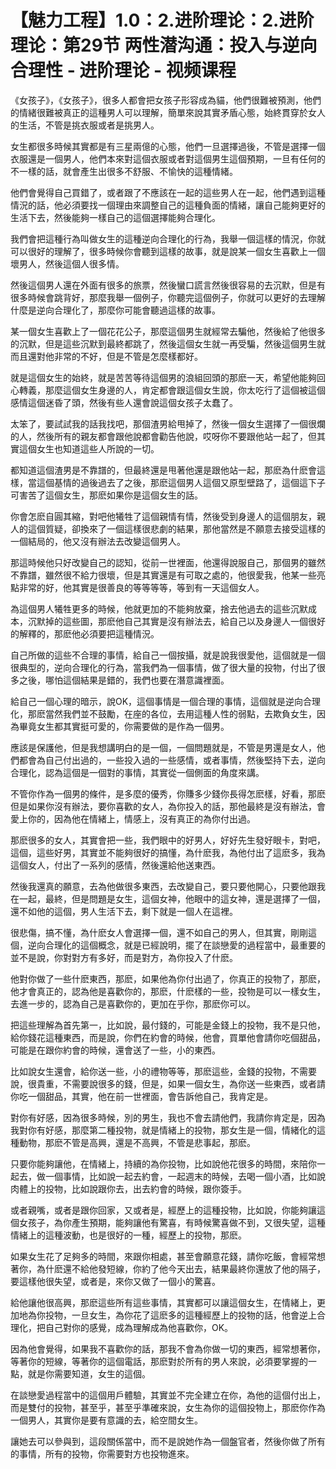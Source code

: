 # 【魅力工程】1.0：2.进阶理论：2.进阶理论：第29节 两性潜沟通：投入与逆向合理性 - 进阶理论 - 视频课程

《女孩子》，《女孩子》，很多人都會把女孩子形容成為貓，他們很難被預測，他們的情緒很難被真正的這種男人可以理解，簡單來說其實矛盾心態，始終貫穿於女人的生活，不管是挑衣服或者是挑男人。

女生都很多時候其實都是有三星兩億的心態，他們一旦選擇過後，不管是選擇一個衣服還是一個男人，他們本來對這個衣服或者對這個男生這個預期，一旦有任何的不一樣的話，就會產生出很多不舒服、不愉快的這種情緒。

他們會覺得自己買錯了，或者跟了不應該在一起的這些男人在一起，他們遇到這種情況的話，他必須要找一個理由來調整自己的這種負面的情緒，讓自己能夠更好的生活下去，然後能夠一樣自己的這個選擇能夠合理化。

我們會把這種行為叫做女生的這種逆向合理化的行為，我舉一個這樣的情況，你就可以很好的理解了，很多時候你會聽到這樣的故事，就是說某一個女生喜歡上一個壞男人，然後這個人很多情。

然後這個男人還在外面有很多的旅票，然後蠻口謊言然後很容易的去沉默，但是有很多時候會跳背好，那麼我舉一個例子，你聽完這個例子，你就可以更好的去理解什麼是逆向合理化了，那麼你可能會聽過這樣的故事。

某一個女生喜歡上了一個花花公子，那麼這個男生就經常去騙他，然後給了他很多的沉默，但是這些沉默到最終都跳了，然後這個女生就一再受騙，然後這個男生就而且還對他非常的不好，但是不管是怎麼樣都好。

就是這個女生的始終，就是苦苦等待這個男的浪組回頭的那麽一天，希望他能夠回心轉義，那麼這個女生身邊的人，肯定都會跟這個女生說，你太吃行了這個被這個感情這個迷昏了頭，然後有些人還會說這個女孩子太蠢了。

太笨了，要試試我的話我找吧，那個渣男給甩掉了，然後一個女生選擇了一個很爛的人，然後所有的親友都會跟他說都會勸告他說，哎呀你不要跟他站一起了，但其實這個女生也知道這些人所說的一切。

都知道這個渣男是不靠譜的，但最終還是甩著他還是跟他站一起，那麽為什麽會這樣，當這個基情的過後過去了之後，那麽這個男人這個又原型壁路了，這個這下子可害苦了這個女生，那麽如果你是這個女生的話。

你會怎麽自圓其縮，對吧他犧牲了這個親情有情，然後受到身邊人的這個朋友，親人的這個質疑，卻換來了一個這樣很悲劇的結果，那他當然是不願意去接受這樣的一個結局的，他又沒有辦法去改變這個男人。

那這時候他只好改變自己的認知，從前一世裡面，他還得說服自己，那個男的雖然不靠譜，雖然很不給力很壞，但是其實還是有可取之處的，他很愛我，他某一些亮點非常的好，他其實是很善良的等等等等，等到有一天這個女人。

為這個男人犧牲更多的時候，他就更加的不能夠放棄，捨去他過去的這些沉默成本，沉默掉的這些圖，那麽他自己其實是沒有辦法去，給自己以及身邊人一個很好的解釋的，那麽他必須要把這種情況。

自己所做的這些不合理的事情，給自己一個按攝，就是說我很愛他，這個就是一個很典型的，逆向合理化的行為，當我們為一個事情，做了很大量的投物，付出了很多之後，哪怕這個結果是錯的，我們也要在潛意識裡面。

給自己一個心理的暗示，說OK，這個事情是一個合理的事情，這個就是逆向合理化，那麽當然我們並不鼓勵，在座的各位，去用這種人性的弱點，去欺負女生，因為畢竟女生都其實挺可愛的，你需要做的是作為一個男。

應該是保護他，但是我想講明白的是一個，一個問題就是，不管是男還是女人，他們都會為自己付出過的，一些投入過的一些感情，或者事情，然後堅持下去，逆向合理化，認為這個是一個對的事情，其實從一個側面的角度來講。

不管你作為一個男的條件，是多麼的優秀，你賺多少錢你長得怎麽樣，好看，那麽但是如果你沒有辦法，要你喜歡的女人，為你投入的話，那他最終是沒有辦法，會愛上你的，因為他在情緒上，情感上，沒有真正的為你付出過。

那麽很多的女人，其實會把一些，我們眼中的好男人，好好先生發好眼卡，對吧，這個，這些好男，其實並不能夠很好的搞懂，為什麽我，為他付出了這麽多，我為這個女人，付出了一系列的感情，然後還給他送東西。

然後我還真的願意，去為他做很多東西，去改變自己，要只要他開心，只要他跟我在一起，最終，但是問題是女生，這個女神，他眼中的這女神，還是選擇了一個，還不如他的這個，男人生活下去，剩下就是一個人在這裡。

很悲傷，搞不懂，為什麽女人會選擇一個，還不如自己的男人，但其實，剛剛這個，逆向合理化的這個概念，就是已經說明，擺了在談戀愛的過程當中，最重要的並不是說，你對對方有多好，而是對方，為你投入了什麽。

他對你做了一些什麽東西，那麽，如果他為你付出過了，你真正的投物了，那麽，他才會真正的，認為他是喜歡你的，那麽，什麽樣的一些，投物是可以一樣女生，去進一步的，認為自己是喜歡你的，更加在乎你，那麽你可以。

把這些理解為首先第一，比如說，最付錢的，可能是金錢上的投物，我不是只他，給你錢花這種東西，而是說，你們在約會的時候，他會，買單他會請你吃個甜品，可能是在跟你約會的時候，還會送了一些，小的東西。

比如說女生還會，給你送一些，小的禮物等等，那麽這些，金錢的投物，不需要說，很貴重，不需要說很多的錢，但是，如果一個女生，為你送一些東西，或者請你吃一個甜品，其實，他在前一世裡面，會告訴他自己，我肯定是。

對你有好感，因為很多時候，別的男生，我也不會去請他們，我請你肯定是，因為我對你有好感，那麼第二種投物，就是情緒上的投物，那女生是一個，情緒化的這種動物，那麽不管是高興，還是不高興，不管是悲事起，那麽。

只要你能夠讓他，在情緒上，持續的為你投物，比如說他花很多的時間，來陪你一起去，做一個事情，比如說一起去約會，一起週末的時候，去喝一個小酒，比如說肉體上的投物，比如說跟你去，出去約會的時候，跟你簽手。

或者親嘴，或者是跟你回家，又或者是，經歷上的這種投物，比如說，你能夠讓這個女孩子，為你產生預期，能夠讓他有驚喜，有時候驚喜做不到，又很失望，這種情緒上的這種波動，也是很好的一種，經歷上的投物，那麽。

如果女生花了足夠多的時間，來跟你相處，甚至會願意花錢，請你吃飯，會經常想著你，為什麽還不給他發短線，你約了他今天出去，結果最終你還放了他的隔子，要這樣他很失望，或者是，來你又做了一個小的驚喜。

給他讓他很高興，那麽這些所有這些事情，其實都可以讓這個女生，在情緒上，更加地為你投物，一旦女生，為你花了這麽多的這種經歷上的投物的話，他會逆上合理化，把自己對你的感覺，成為理解成為他喜歡你，OK。

因為他會覺得，如果我不喜歡你的話，那我不會為你做一切的東西，經常想著你，等著你的短線，等著你的這個電話，那麽對於所有的男人來說，必須要掌握的一點，就是你需要知道，女生的這個。

在談戀愛過程當中的這個用戶體驗，其實並不完全建立在你，為他的這個付出上，而是雙付的投物，甚至乎，甚至乎準確來說，女生為你的這個投物上，那麽你作為一個男人，其實你是要有意識的去，給空間女生。

讓她去可以參與到，這段關係當中，而不是說她作為一個盤官者，然後你做了所有的事情，所有的投物，你需要對方也投物進來。
